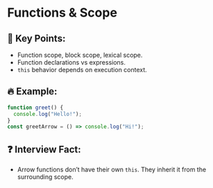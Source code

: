 # Functions & Scope

## 📝 Key Points:
- Function scope, block scope, lexical scope.
- Function declarations vs expressions.
- `this` behavior depends on execution context.

## 🔥 Example:
```js
function greet() {
  console.log("Hello!");
}
const greetArrow = () => console.log("Hi!");
```

## ❓ Interview Fact:
- Arrow functions don’t have their own `this`. They inherit it from the surrounding scope.
